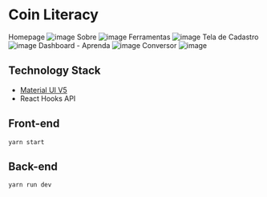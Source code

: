 # Coin Literacy

Homepage
![image](https://github.com/user-attachments/assets/bef43f40-9cd8-42f7-acfb-59386557c528)
Sobre
![image](https://github.com/user-attachments/assets/9f0a24f1-73a8-40f7-af13-35335cf566ee)
Ferramentas
![image](https://github.com/user-attachments/assets/2bb61f6e-bfaf-4b12-bd96-47510020f9ce)
Tela de Cadastro
![image](https://github.com/user-attachments/assets/a663352f-113d-4435-880f-d693697c31fc)
Dashboard - Aprenda
![image](https://github.com/user-attachments/assets/ed6154b6-f18d-4163-8a54-af6b40cc932b)
Conversor 
![image](https://github.com/user-attachments/assets/8cac6f93-46b1-4b15-ba87-a672ce9831aa)

## Technology Stack

-   [Material UI V5](https://material-ui.com/)
-   React Hooks API

## Front-end

`yarn start`

## Back-end 

`yarn run dev`
